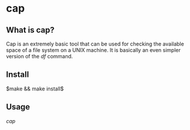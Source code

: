 # cap
## What is cap?
Cap is an extremely basic tool that can be used for checking the available space of a file system on a UNIX machine. It is basically an even simpler version of the $df$ command.
## Install
$make && make install$
## Usage
$cap$